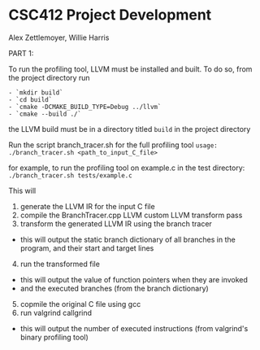 # CSC412 Project Development
Alex Zettlemoyer, Willie Harris

PART 1:

To run the profiling tool, LLVM must be installed and built.
    To do so, from the project directory run

    - `mkdir build`
    - `cd build`
    - `cmake -DCMAKE_BUILD_TYPE=Debug ../llvm`
    - `cmake --build ./`

the LLVM build must be in a directory titled `build` in the project directory

Run the script branch_tracer.sh for the full profiling tool
    `usage: ./branch_tracer.sh <path_to_input_C_file>`

for example, to run the profiling tool on example.c in the test directory:
    `./branch_tracer.sh tests/example.c`

This will
1. generate the LLVM IR for the input C file
2. compile the BranchTracer.cpp LLVM custom LLVM transform pass
3. transform the generated LLVM IR using the branch tracer
* this will output the static branch dictionary of all branches in the program, and their start and target lines
4. run the transformed file
* this will output the value of function pointers when they are invoked
* and the executed branches (from the branch dictionary)
5. copmile the original C file using gcc
6. run valgrind callgrind
* this will output the number of executed instructions (from valgrind's binary profiling tool)

